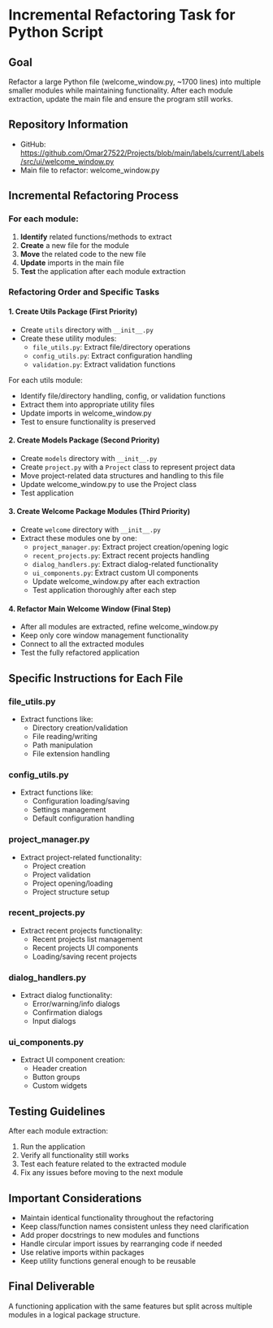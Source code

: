 # Incremental Refactoring Task for Python Script

## Goal
Refactor a large Python file (welcome_window.py, ~1700 lines) into multiple smaller modules while maintaining functionality. After each module extraction, update the main file and ensure the program still works.

## Repository Information
- GitHub: https://github.com/Omar27522/Projects/blob/main/labels/current/Labels/src/ui/welcome_window.py
- Main file to refactor: welcome_window.py

## Incremental Refactoring Process

### For each module:

1. **Identify** related functions/methods to extract
2. **Create** a new file for the module
3. **Move** the related code to the new file
4. **Update** imports in the main file
5. **Test** the application after each module extraction

### Refactoring Order and Specific Tasks

#### 1. Create Utils Package (First Priority)
- Create `utils` directory with `__init__.py`
- Create these utility modules:
  - `file_utils.py`: Extract file/directory operations
  - `config_utils.py`: Extract configuration handling
  - `validation.py`: Extract validation functions

For each utils module:
- Identify file/directory handling, config, or validation functions
- Extract them into appropriate utility files
- Update imports in welcome_window.py
- Test to ensure functionality is preserved

#### 2. Create Models Package (Second Priority)
- Create `models` directory with `__init__.py`
- Create `project.py` with a `Project` class to represent project data
- Move project-related data structures and handling to this file
- Update welcome_window.py to use the Project class
- Test application

#### 3. Create Welcome Package Modules (Third Priority)
- Create `welcome` directory with `__init__.py`
- Extract these modules one by one:
  - `project_manager.py`: Extract project creation/opening logic
  - `recent_projects.py`: Extract recent projects handling
  - `dialog_handlers.py`: Extract dialog-related functionality
  - `ui_components.py`: Extract custom UI components
  - Update welcome_window.py after each extraction
  - Test application thoroughly after each step

#### 4. Refactor Main Welcome Window (Final Step)
- After all modules are extracted, refine welcome_window.py
- Keep only core window management functionality
- Connect to all the extracted modules
- Test the fully refactored application

## Specific Instructions for Each File

### file_utils.py
- Extract functions like:
  - Directory creation/validation
  - File reading/writing
  - Path manipulation
  - File extension handling

### config_utils.py
- Extract functions like:
  - Configuration loading/saving
  - Settings management
  - Default configuration handling

### project_manager.py
- Extract project-related functionality:
  - Project creation
  - Project validation
  - Project opening/loading
  - Project structure setup

### recent_projects.py
- Extract recent projects functionality:
  - Recent projects list management
  - Recent projects UI components
  - Loading/saving recent projects

### dialog_handlers.py
- Extract dialog functionality:
  - Error/warning/info dialogs
  - Confirmation dialogs
  - Input dialogs

### ui_components.py
- Extract UI component creation:
  - Header creation
  - Button groups
  - Custom widgets

## Testing Guidelines

After each module extraction:
1. Run the application
2. Verify all functionality still works
3. Test each feature related to the extracted module
4. Fix any issues before moving to the next module

## Important Considerations

- Maintain identical functionality throughout the refactoring
- Keep class/function names consistent unless they need clarification
- Add proper docstrings to new modules and functions
- Handle circular import issues by rearranging code if needed
- Use relative imports within packages
- Keep utility functions general enough to be reusable

## Final Deliverable
A functioning application with the same features but split across multiple modules in a logical package structure.
